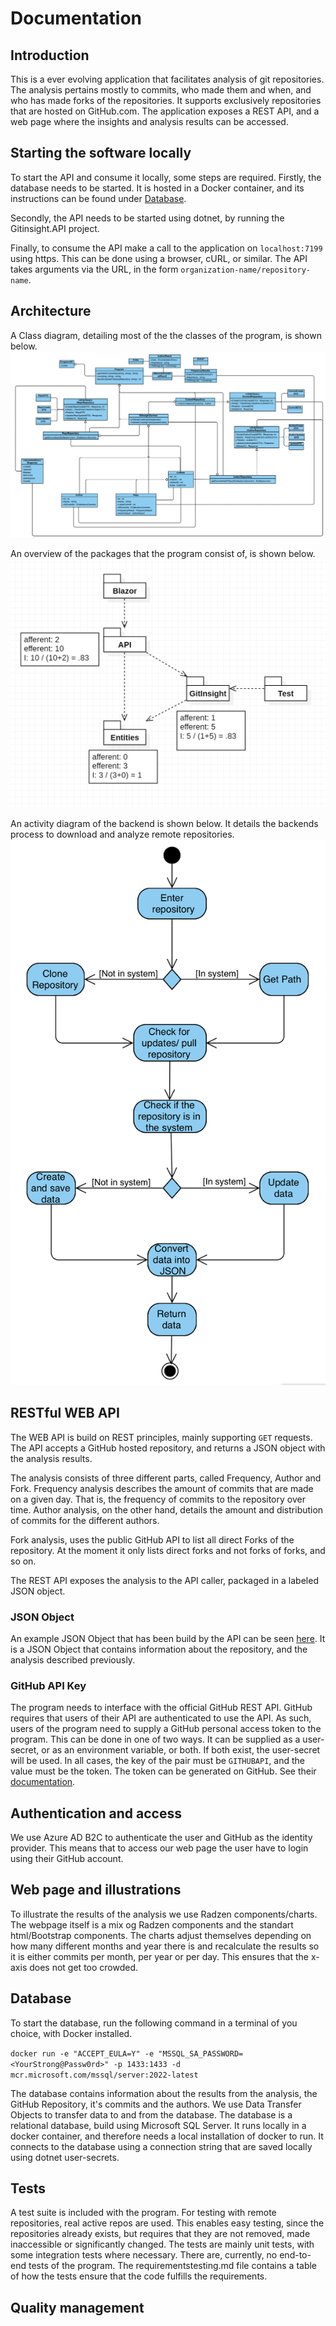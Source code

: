 # Documentation

<!-- This is a comment, write your notes in this structure -->

## Introduction

This is a ever evolving application that facilitates analysis of git repositories.
The analysis pertains mostly to commits, who made them and when, and who has made forks of the repositories.
It supports exclusively repositories that are hosted on GitHub.com.
The application exposes a REST API, and a web page where the insights and analysis results can be accessed.

## Starting the software locally

To start the API and consume it locally, some steps are required.
Firstly, the database needs to be started.
It is hosted in a Docker container, and its instructions can be found under [Database](#database).

Secondly, the API needs to be started using dotnet, by running the Gitinsight.API project.

Finally, to consume the API make a call to the application on `localhost:7199` using https.
This can be done using a browser, cURL, or similar.
The API takes arguments via the URL, in the form `organization-name/repository-name`.

## Architecture

<!-- Describe the Architecture, both of the systems themselves, and between them -->

A Class diagram, detailing most of the the classes of the program, is shown below.
![Class diagram](img/ClassDiagramW45.png)

An overview of the packages that the program consist of, is shown below.
![Package Diagram](img/PackageDiagram.png)

An activity diagram of the backend is shown below. It details the backends process to download and analyze remote repositories.
![Activity Diagram](img/ActivityDiagram.png)

## RESTful WEB API

The WEB API is build on REST principles, mainly supporting `GET` requests.
The API accepts a GitHub hosted repository, and returns a JSON object with the analysis results.

The analysis consists of three different parts, called Frequency, Author and Fork.
Frequency analysis describes the amount of commits that are made on a given day.
That is, the frequency of commits to the repository over time.
Author analysis, on the other hand, details the amount and distribution of commits for the different authors.

Fork analysis, uses the public GitHub API to list all direct Forks of the repository.
At the moment it only lists direct forks and not forks of forks, and so on.

The REST API exposes the analysis to the API caller, packaged in a labeled JSON object.

### JSON Object

An example JSON Object that has been build by the API can be seen [here](JSONExample.md).
It is a JSON Object that contains information about the repository, and the analysis described previously.

### GitHub API Key

The program needs to interface with the official GitHub REST API.
GitHub requires that users of their API are authenticated to use the API.
As such, users of the program need to supply a GitHub personal access token to the program.
This can be done in one of two ways.
It can be supplied as a user-secret, or as an environment variable, or both.
If both exist, the user-secret will be used.
In all cases, the key of the pair must be `GITHUBAPI`, and the value must be the token.
The token can be generated on GitHub.
See their [documentation](https://docs.github.com/en/authentication/keeping-your-account-and-data-secure/creating-a-personal-access-token).

## Authentication and access

We use Azure AD B2C to authenticate the user and GitHub as the identity provider. This means that to access our web page the user have to login using their GitHub account.

## Web page and illustrations

To illustrate the results of the analysis we use Radzen components/charts. The webpage itself is a mix og Radzen components and the standart html/Bootstrap components. The charts adjust themselves depending on how many different months and year there is and recalculate the results so it is either commits per month, per year or per day. This ensures that the x-axis does not get too crowded.

## Database

To start the database, run the following command in a terminal of you choice, with Docker installed.

`docker run -e "ACCEPT_EULA=Y" -e "MSSQL_SA_PASSWORD=<YourStrong@Passw0rd>" -p 1433:1433 -d mcr.microsoft.com/mssql/server:2022-latest`

The database contains information about the results from the analysis, the GitHub Repository, it's commits and the authors.
We use Data Transfer Objects to transfer data to and from the database.
The database is a relational database, build using Microsoft SQL Server.
It runs locally in a docker container, and therefore needs a local installation of docker to run.
It connects to the database  using a connection string that are saved locally using dotnet user-secrets.

## Tests

A test suite is included with the program.
For testing with remote repositories, real active repos are used.
This enables easy testing, since the repositories already exists, but requires that they are not removed, made inaccessible or significantly changed.
The tests are mainly unit tests, with some integration tests where necessary.
There are, currently, no end-to-end tests of the program.
The requirementstesting.md file contains a table of how the tests ensure that the code fulfills the requirements.

## Quality management
